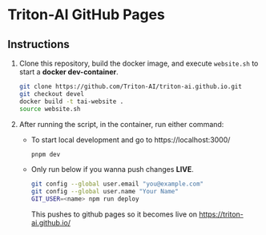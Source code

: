 # Triton-AI GitHub Pages

## Instructions
1. Clone this repository, build the docker image, and execute `website.sh` to start a **docker dev-container**.
    ```bash
    git clone https://github.com/Triton-AI/triton-ai.github.io.git
    git checkout devel
    docker build -t tai-website .
    source website.sh
    ```
2. After running the script, in the container, run either command:
    - To start local development and go to https://localhost:3000/
        ```bash
        pnpm dev
        ```

    - Only run below if you wanna push changes **LIVE**.
        ```bash
        git config --global user.email "you@example.com"
        git config --global user.name "Your Name"
        GIT_USER=<name> npm run deploy
        ```
        This pushes to github pages so it becomes live on https://triton-ai.github.io/

